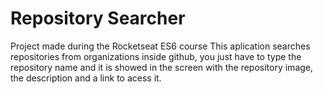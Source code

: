 # Repository Searcher
Project made during the Rocketseat ES6 course
This aplication searches repositories from organizations inside github, you just have to type the repository name
and it is showed in the screen with the repository image, the description and a link to acess it.
